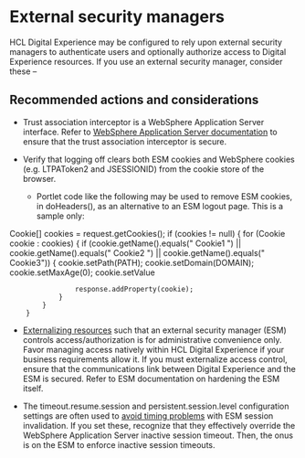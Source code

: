 # External security managers

HCL Digital Experience may be configured to rely upon external security managers to authenticate users and optionally authorize access to Digital Experience resources. If you use an external security manager, consider these –


## Recommended actions and considerations 

- Trust association interceptor is a WebSphere Application Server interface. Refer to [WebSphere Application Server documentation](https://www.ibm.com/docs/en/was/9.0.5?topic=infrastructure-developing-custom-tai) to ensure that the trust association interceptor is secure. 

- Verify that logging off clears both ESM cookies and WebSphere cookies (e.g. LTPAToken2 and JSESSIONID) from the cookie store of the browser. 

    - Portlet code like the following may be used to remove ESM cookies, in doHeaders(), as an alternative to an ESM logout page. This is a sample only:

Cookie[] cookies = request.getCookies();
        if (cookies != null)
        {
            for (Cookie cookie : cookies)
            {
                if (cookie.getName().equals(" Cookie1 ") ||
cookie.getName().equals(" Cookie2 ") ||
cookie.getName().equals(" Cookie3"))
                {
                    cookie.setPath(PATH);
                    cookie.setDomain(DOMAIN);
                    cookie.setMaxAge(0);
                    cookie.setValue

                    response.addProperty(cookie);
                }
            }
        }           

- [Externalizing resources](https://help.hcltechsw.com/digital-experience/8.5/security/tam_setup_esm.html) such that an external security manager (ESM) controls access/authorization is for administrative convenience only. Favor managing access natively within HCL Digital Experience if your business requirements allow it. If you must externalize access control, ensure that the communications link between Digital Experience and the ESM is secured. Refer to ESM documentation on hardening the ESM itself. 

- The timeout.resume.session and persistent.session.level configuration settings are often used to [avoid timing problems](https://support.hcltechsw.com/csm?id=kb_article&sys_id=967cabcbdba8705055f38d6d13961904&spa=1) with ESM session invalidation. If you set these, recognize that they effectively override the WebSphere Application Server inactive session timeout. Then, the onus is on the ESM to enforce inactive session timeouts.